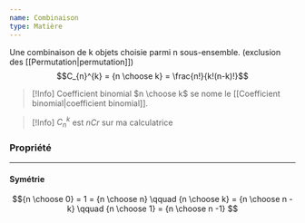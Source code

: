 ```yaml
---
name: Combinaison
type: Matière
---
```

Une combinaison de k objets choisie parmi n sous-ensemble. (exclusion des [[Permutation|permutation]])
$$C_{n}^{k} = {n \choose k} = \frac{n!}{k!(n-k)!}$$

>[!Info] Coefficient binomial
>$n \choose k$ se nome le [[Coefficient binomial|coefficient binomial]].

> [!Info]
> $C_{n}^{k}$ est $nCr$ sur ma calculatrice

### Propriété
---
#### Symétrie
$${n \choose 0} = 1 = {n \choose n} \qquad {n \choose k} = {n \choose n -k} \qquad {n \choose 1} = {n \choose n -1} $$